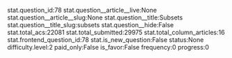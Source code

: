 stat.question_id:78
stat.question__article__live:None
stat.question__article__slug:None
stat.question__title:Subsets
stat.question__title_slug:subsets
stat.question__hide:False
stat.total_acs:22081
stat.total_submitted:29975
stat.total_column_articles:16
stat.frontend_question_id:78
stat.is_new_question:False
status:None
difficulty.level:2
paid_only:False
is_favor:False
frequency:0
progress:0
